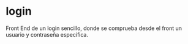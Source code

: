 # login
Front End de un login sencillo, donde se comprueba desde el front un usuario y contraseña específica.
